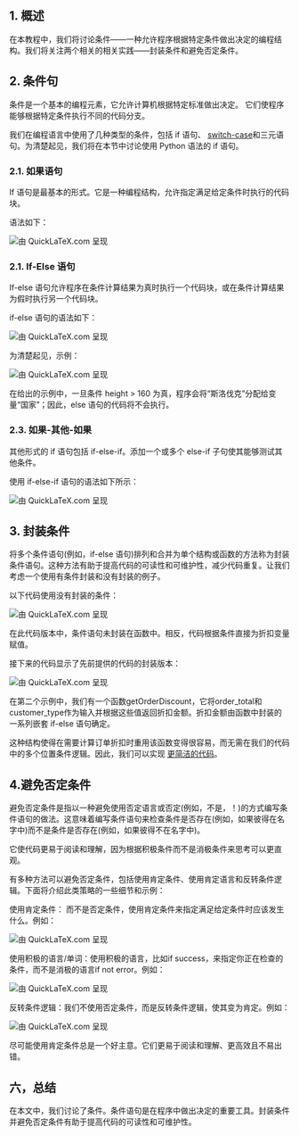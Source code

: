 ## 1. 概述

在本教程中，我们将讨论条件——一种允许程序根据特定条件做出决定的编程结构。我们将关注两个相关的相关实践——封装条件和避免否定条件。

## 2. 条件句

条件是一个基本的编程元素，它允许计算机根据特定标准做出决定。 它们使程序能够根据特定条件执行不同的代码分支。

我们在编程语言中使用了几种类型的条件，包括 if 语句、 [switch-case](https://www.baeldung.com/cs/if-else-switch)和三元语句。为清楚起见，我们将在本节中讨论使用 Python 语法的 if 语句。

### 2.1. 如果语句

If 语句是最基本的形式。它是一种编程结构，允许指定满足给定条件时执行的代码块。

语法如下：

![由 QuickLaTeX.com 呈现](https://www.baeldung.com/wp-content/ql-cache/quicklatex.com-543ec3c9bbbac9ded1d5ea9408caf687_l3.svg)

### 2.1. If-Else 语句

If-else 语句允许程序在条件计算结果为真时执行一个代码块，或在条件计算结果为假时执行另一个代码块。

if-else 语句的语法如下：

![由 QuickLaTeX.com 呈现](https://www.baeldung.com/wp-content/ql-cache/quicklatex.com-693a0d2471f197f032ff97f0d893aa00_l3.svg)

为清楚起见，示例：

![由 QuickLaTeX.com 呈现](https://www.baeldung.com/wp-content/ql-cache/quicklatex.com-022170d7fe5f5e30b70f0f4b87889e40_l3.svg)

在给出的示例中，一旦条件 height > 160 为真，程序会将“斯洛伐克”分配给变量“国家”；因此，else 语句的代码将不会执行。

### 2.3. 如果-其他-如果

其他形式的 if 语句包括 if-else-if。添加一个或多个 else-if 子句使其能够测试其他条件。

使用 if-else-if 语句的语法如下所示：

![由 QuickLaTeX.com 呈现](https://www.baeldung.com/wp-content/ql-cache/quicklatex.com-2d18c86a088978b556decf898bbbde65_l3.svg)

## 3. 封装条件

将多个条件语句(例如，if-else 语句)排列和合并为单个结构或函数的方法称为封装条件语句。这种方法有助于提高代码的可读性和可维护性，减少代码重复。让我们考虑一个使用有条件封装和没有封装的例子。

以下代码使用没有封装的条件：

![由 QuickLaTeX.com 呈现](https://www.baeldung.com/wp-content/ql-cache/quicklatex.com-e4526cea28aa452f885012f1bf577657_l3.svg)

在此代码版本中，条件语句未封装在函数中。相反，代码根据条件直接为折扣变量赋值。

接下来的代码显示了先前提供的代码的封装版本：

![由 QuickLaTeX.com 呈现](https://www.baeldung.com/wp-content/ql-cache/quicklatex.com-b5f583df529644f60c6d13e62193b01e_l3.svg)

在第二个示例中，我们有一个函数getOrderDiscount，它将order_total和customer_type作为输入并根据这些值返回折扣金额。折扣金额由函数中封装的一系列嵌套 if-else 语句确定。

这种结构使得在需要计算订单折扣时重用该函数变得很容易，而无需在我们的代码中的多个位置条件逻辑。因此，我们可以实现 [更简洁的代码](https://www.baeldung.com/java-clean-code)。

## 4.避免否定条件

 避免否定条件是指以一种避免使用否定语言或否定(例如，不是，！)的方式编写条件语句的做法。这意味着编写条件语句来检查条件是否存在(例如，如果彼得在名字中)而不是条件是否存在(例如，如果彼得不在名字中)。

它使代码更易于阅读和理解，因为根据积极条件而不是消极条件来思考可以更直观。

有多种方法可以避免否定条件，包括使用肯定条件、使用肯定语言和反转条件逻辑。下面将介绍此类策略的一些细节和示例：

使用肯定条件： 而不是否定条件，使用肯定条件来指定满足给定条件时应该发生什么。例如：

![由 QuickLaTeX.com 呈现](https://www.baeldung.com/wp-content/ql-cache/quicklatex.com-d6c80275fb3613c2b6f46e50afc1482a_l3.svg)

使用积极的语言/单词：使用积极的语言，比如if success，来指定你正在检查的条件，而不是消极的语言if not error。例如：

![由 QuickLaTeX.com 呈现](https://www.baeldung.com/wp-content/ql-cache/quicklatex.com-47ddbc694ff57e7c3d91d08edc12ae1d_l3.svg)

反转条件逻辑：我们不使用否定条件，而是反转条件逻辑，使其变为肯定。例如：

![由 QuickLaTeX.com 呈现](https://www.baeldung.com/wp-content/ql-cache/quicklatex.com-339f7737cf35593c2d4a06302596aa72_l3.svg)

尽可能使用肯定条件总是一个好主意。它们更易于阅读和理解、更高效且不易出错。

## 六，总结

在本文中，我们讨论了条件。条件语句是在程序中做出决定的重要工具。封装条件并避免否定条件有助于提高代码的可读性和可维护性。